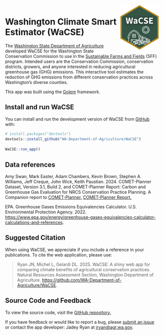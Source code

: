 
<!-- README.md is generated from README.Rmd. Please edit that file -->

<img src="inst/app/www/rmd/img/favicon.png" align="right" width="130"/>

# Washington Climate Smart Estimator (WaCSE)

The
<a href= "https://agr.wa.gov/departments/land-and-water/natural-resources" target="_blank">Washington
State Department of Agriculture</a> developed WaCSE for the Washington
State Conservation Commission to use in the
<a href="https://www.scc.wa.gov/sff" target="_blank">Sustainable Farms
and Fields</a> (SFF) program. Intended users are the Conservation
Commission, conservation districts, growers, and anyone interested in
reducing agricultural greenhouse gas (GHG) emissions. This interactive
tool estimates the reduction of GHG emissions from different
conservation practices across Washington’s diverse counties.

This app was built using the
<a href= "https://github.com/ThinkR-open/golem" target = "_blank">Golem</a>
framework.

## Install and run WaCSE

You can install and run the development version of WaCSE from
<a href= "https://github.com/" target = "_blank">GitHub</a> with:

``` r
# install.packages("devtools")
devtools::install_github("WA-Department-of-Agriculture/WaCSE")

WaCSE::run_app()
```

## Data references

Amy Swan, Mark Easter, Adam Chambers, Kevin Brown, Stephen A. Williams,
Jeff Creque, John Wick, Keith Paustian. 2024. COMET-Planner Dataset,
Version 3.1, Build 2, and COMET-Planner Report: Carbon and Greenhouse
Gas Evaluation for NRCS Conservation Practice Planning. A Companion
report to
<a href="http://www.comet-planner.com" target = "_blank">COMET-Planner.</a>
<a href="https://storage.googleapis.com/comet-planner-public-assets/fiftyStates/pdfs/COMET-PlannerReport.pdf" target = "_blank">COMET-Planner
Report.</a>

EPA. Greenhouse Gases Emissions Equivalencies Calculator. U.S.
Environmental Protection Agency. 2022.
<a href="https://www.epa.gov/energy/greenhouse-gases-equivalencies-calculator-calculations-and-references" target = "_blank"><https://www.epa.gov/energy/greenhouse-gases-equivalencies-calculator-calculations-and-references>.</a>

## Suggested Citation

When using WaCSE, we appreciate if you include a reference in your
publications. To cite the web application, please use:

> Ryan JN, Michel L, Gelardi DL. 2025. WaCSE: A shiny web app for
> comparing climate benefits of agricultural conservation practices.
> Natural Resources Assessment Section, Washington Department of
> Agriculture.
> <a href = "https://github.com/WA-Department-of-Agriculture/WaCSE" target = "_blank"><https://github.com/WA-Department-of-Agriculture/WaCSE>.</a>

## Source Code and Feedback

To view the source code, visit the
<a href = "https://github.com/WA-Department-of-Agriculture/WaCSE" target = "_blank">GitHub
repository.</a>

If you have feedback or would like to report a bug, please
<a href = "https://github.com/WA-Department-of-Agriculture/WaCSE/issues" target = "_blank">
submit an issue</a> or contact the app developer: Jadey Ryan at
[jryan@agr.wa.gov](mailto:jryan@agr.wa.gov?subject=WaCSE).
